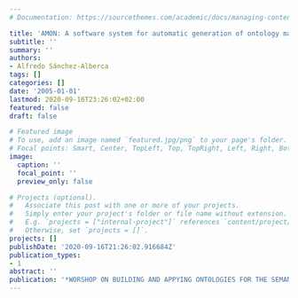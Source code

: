 ```yaml
---
# Documentation: https://sourcethemes.com/academic/docs/managing-content/

title: 'AMON: A software system for automatic generation of ontology mappings'
subtitle: ''
summary: ''
authors:
- Alfredo Sánchez-Alberca
tags: []
categories: []
date: '2005-01-01'
lastmod: 2020-09-16T23:26:02+02:00
featured: false
draft: false

# Featured image
# To use, add an image named `featured.jpg/png` to your page's folder.
# Focal points: Smart, Center, TopLeft, Top, TopRight, Left, Right, BottomLeft, Bottom, BottomRight.
image:
  caption: ''
  focal_point: ''
  preview_only: false

# Projects (optional).
#   Associate this post with one or more of your projects.
#   Simply enter your project's folder or file name without extension.
#   E.g. `projects = ["internal-project"]` references `content/project/deep-learning/index.md`.
#   Otherwise, set `projects = []`.
projects: []
publishDate: '2020-09-16T21:26:02.916684Z'
publication_types:
- 1
abstract: ''
publication: '*WORSHOP ON BUILDING AND APPYING ONTOLOGIES FOR THE SEMANTIC WEB (BAOW05)*'
---
```

